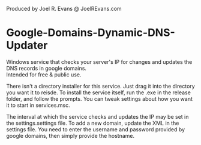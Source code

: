 Produced by Joel R. Evans @ JoelREvans.com

# Google-Domains-Dynamic-DNS-Updater
Windows service that checks your server's IP for changes and updates the DNS records in google domains.  
Intended for free & public use.

There isn't a directory installer for this service.  Just drag it into the directory you want it to reisde.
To install the service itself, run the .exe in the release folder, and follow the prompts.  You can tweak 
settings about how you want it to start in services.msc.

The interval at which the service checks and updates the IP may be set in the settings.settings file.
To add a new domain, update the XML in the settings file.  You need to enter the username and password provided by 
google domains, then simply provide the hostname.
